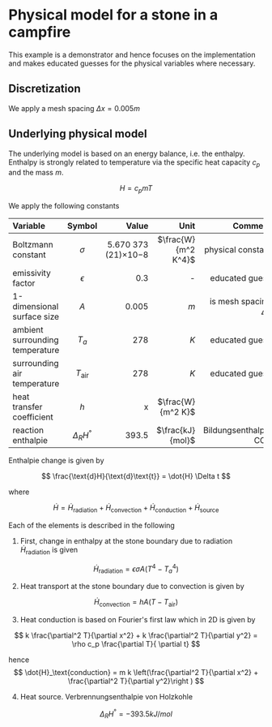 # Physical model for a stone in a campfire


This example is a demonstrator and hence focuses on the implementation and makes educated guesses for the physical variables where necessary. 

## Discretization

We apply a mesh spacing $\Delta x = 0.005 m$

## Underlying physical model

The underlying model is based on an energy balance, i.e. the enthalpy. Enthalpy is strongly related to temperature via the specific heat capacity $c_p$ and the mass $m$. 

$$
H = c_p m T
$$


We apply the following constants

| Variable                          | Symbol           | Value                   |Unit                      |  Comment              |
| :---                              |    :----:        |          ---:           |          ---:            |  ---:                 |
| Boltzmann constant                | $\sigma$         | 5.670 373 (21)×10−8     | $\frac{W}{m^2 K^4}$      | physical constant     |
| emissivity factor                 | $\epsilon$       | 0.3                     | -                        | educated guess        |
| 1-dimensional surface size        | $A$              | 0.005                   | $m$                      | is  mesh spacing $\Delta x$                      |
| ambient surrounding temperature   | $T_a$            | 278                     | $K$                      | educated guess                      |
| surrounding air temperature       | $T_\text{air}$   | 278                     | $K$                      | educated guess                      |
| heat transfer coefficient         | $h$              | x                       | $\frac{W}{m^2 K}$        |                       |
| reaction enthalpie         | $\Delta_R H^°$              | 393.5                       | $\frac{kJ}{mol}$        | Bildungsenthalpie CO2                      |




Enthalpie change is given by

$$
\frac{\text{d}H}{\text{d}\text{t}} = \dot{H} \Delta t
$$

where 

$$
\dot{H}  = \dot{H}_\text{radiation} + \dot{H}_\text{convection} + \dot{H}_\text{conduction} + \dot{H}_\text{source}
$$

Each of the elements is described in the following

1. First, change in enthalpy at the stone boundary due to radiation $\dot{H}_\text{radiation}$  is given 

$$
\dot{H}_\text{radiation} = \epsilon \sigma A (T^4 - T_a^4)
$$

2. Heat transport at the stone boundary due to convection is given by 

$$
\dot{H}_\text{convection} = h A (T - T_\text{air})
$$

3. Heat conduction is based on Fourier's first law which in 2D is given by

$$
k \frac{\partial^2 T}{\partial x^2} + k \frac{\partial^2 T}{\partial y^2} = \rho c_p \frac{\partial T}{ \partial t}
$$

hence 
$$
\dot{H}_\text{conduction} = m k \left(\frac{\partial^2 T}{\partial x^2} + \frac{\partial^2 T}{\partial y^2}\right )
$$

4. Heat source. Verbrennungsenthalpie von Holzkohle

$$
\Delta_R H^° = - 393.5 kJ/mol
$$

